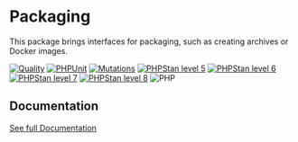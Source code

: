 Packaging
===

This package brings interfaces for packaging, such as creating archives or Docker images.


[![Quality](https://github.com/php-etl/packaging/actions/workflows/quality.yaml/badge.svg)](https://github.com/php-etl/packaging/actions/workflows/quality.yaml)
[![PHPUnit](https://github.com/php-etl/packaging/actions/workflows/phpunit.yaml/badge.svg)](https://github.com/php-etl/packaging/actions/workflows/phpunit.yaml)
[![Mutations](https://github.com/php-etl/packaging/actions/workflows/infection.yaml/badge.svg)](https://github.com/php-etl/packaging/actions/workflows/infection.yaml)
[![PHPStan level 5](https://github.com/php-etl/packaging/actions/workflows/phpstan5.yaml/badge.svg)](https://github.com/php-etl/packaging/actions/workflows/phpstan-5.yaml)
[![PHPStan level 6](https://github.com/php-etl/packaging/actions/workflows/phpstan6.yaml/badge.svg)](https://github.com/php-etl/packaging/actions/workflows/phpstan-6.yaml)
[![PHPStan level 7](https://github.com/php-etl/packaging/actions/workflows/phpstan7.yaml/badge.svg)](https://github.com/php-etl/packaging/actions/workflows/phpstan-7.yaml)
[![PHPStan level 8](https://github.com/php-etl/packaging/actions/workflows/phpstan8.yaml/badge.svg)](https://github.com/php-etl/packaging/actions/workflows/phpstan8.yaml)
![PHP](https://img.shields.io/packagist/php-v/php-etl/packaging)

Documentation
---

[See full Documentation](https://php-etl.github.io/documentation)

